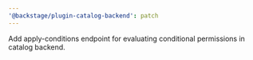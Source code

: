 ```yaml
---
'@backstage/plugin-catalog-backend': patch
---
```


Add apply-conditions endpoint for evaluating conditional permissions in catalog backend.

